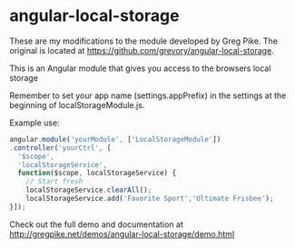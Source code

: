 angular-local-storage
=====================

These are my modifications to the module developed by Greg Pike.  The original is located at
https://github.com/grevory/angular-local-storage.

This is an Angular module that gives you access to the browsers local storage

Remember to set your app name (settings.appPrefix) in the settings at the beginning of localStorageModule.js.

Example use:

```javascript
angular.module('yourModule', ['LocalStorageModule'])
.controller('yourCtrl', [
  '$scope',
  'localStorageService',
  function($scope, localStorageService) {
    // Start fresh
    localStorageService.clearAll();
    localStorageService.add('Favorite Sport','Ultimate Frisbee');
}]);
```

Check out the full demo and documentation at http://gregpike.net/demos/angular-local-storage/demo.html